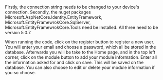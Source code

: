 Firstly, the connection string  needs to be changed to your device's connection. Secondly, the nuget packages Microsoft.AspNetCore.Identity.EntityFramework, 
Microsoft.EntityFramewrokCore.SqlServer, Microsoft.EntityFramewrokCore.Tools need be installed. All three need to be version 5.0.7.

When running the code, click on the register button to register a new user. You will enter your email and choose a password, which all be stored in the database. Afterwards you 
will be take to the Home page, and in the top left corner, click on the module button to add your module information. Enter all the information asked for and click on save.
This will be saved on the database. You can also choose to edit or delete your module information if you so choose.
